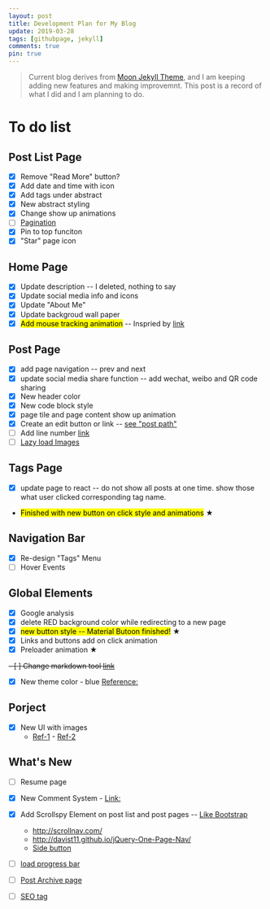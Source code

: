```yaml
---
layout: post
title: Development Plan for My Blog
update: 2019-03-28
tags: [githubpage, jekyll]
comments: true
pin: true
---
```


>Current blog derives from [Moon Jekyll Theme](https://github.com/TaylanTatli/Moon), and I am keeping adding new features and making improvemnt. This post is a record of what I did and I am planning to do.

# To do list

## Post List Page

- [x] Remove "Read More" button?
- [x] Add date and time with icon
- [x] Add tags under abstract
- [x] New abstract styling
- [x] Change show up animations
- [ ] [Pagination](https://jekyllrb.com/docs/pagination/)
- [x] Pin to top funciton
- [x] "Star" page icon

## Home Page

- [x] Update description -- I deleted, nothing to say
- [x] Update social media info and icons
- [x] Update "About Me"
- [x] Update backgroud wall paper 
- [x] <mark>Add mouse tracking animation</mark> -- Inspried by [link](https://tympanus.net/Development/AnimatedHeaderBackgrounds/index.html)

## Post Page
- [x] add page navigation -- prev and next
- [x] update social media share function -- add wechat, weibo and QR code sharing
- [x] New header color
- [x] New code block style
- [x] page tile and page content show up animation
- [x] Create an edit button or link -- [see "post path"](https://jekyllrb.com/docs/variables/)
- [ ] Add line number [link](https://prismjs.com/download.html#themes=prism-dark&languages=markup+css+clike+javascript)
- [ ] [Lazy load Images](https://www.sitepoint.com/five-techniques-lazy-load-images-website-performance/)

## Tags Page
- [x] update page to react -- do not show all posts at one time. show those what user clicked corresponding tag name. 
- <mark>Finished with new button on click style and animations</mark> ★ 

## Navigation Bar
- [x] Re-design "Tags" Menu
- [ ] Hover Events

## Global Elements
- [x] Google analysis
- [x] delete RED background color while redirecting to a new page
- [x] <mark>new button style -- Material Butoon finished!</mark> ★ 
- [x] Links and buttons add on click animation
- [x] Preloader animation ★ 

~~- [ ] Change markdown tool [link](https://github.com/github/jekyll-commonmark-ghpages)~~

- [x] New theme color - blue [Reference:](https://themes.muffingroup.com/betheme/nam-nec-felis-et-nibh-posuere/)

## Porject
- [x] New UI with images 
    - [Ref-1](https://codemyui.com/blog-card-image-left-right/) - [Ref-2](https://codemyui.com/masonry-layout-card-ui-for-blogs/)

## What's New
- [ ] Resume page
- [x] New Comment System - [Link:](https://valine.js.org/)
- [x] Add Scrollspy Element on post list and post pages -- [Like Bootstrap](https://getbootstrap.com/docs/4.0/components/scrollspy/) 
    - http://scrollnav.com/ 
    - http://davist11.github.io/jQuery-One-Page-Nav/
    - [Side button](https://codemyui.com/pure-css-sliding-navigation-button-animation/)
- [ ] [load progress bar](https://github.hubspot.com/pace/docs/welcome/)
- [ ] [Post Archive page](https://github.com/jekyll/jekyll-archives)
- [ ] [SEO tag](https://github.com/jekyll/jekyll-seo-tag)


